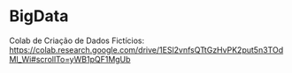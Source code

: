 # BigData

Colab de Criação de Dados Fictícios: https://colab.research.google.com/drive/1ESl2vnfsQTtGzHvPK2put5n3TOdMl_Wi#scrollTo=yWB1pQF1MgUb
